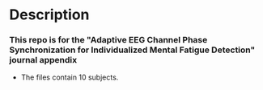 # Description
### This repo is for the "Adaptive EEG Channel Phase Synchronization for Individualized Mental Fatigue Detection" journal appendix
* The files contain 10 subjects.
